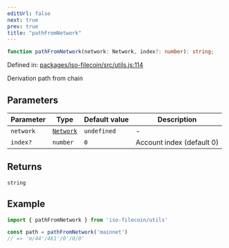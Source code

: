 ```yaml
---
editUrl: false
next: true
prev: true
title: "pathFromNetwork"
---
```


```ts
function pathFromNetwork(network: Network, index?: number): string;
```

Defined in: [packages/iso-filecoin/src/utils.js:114](https://github.com/hugomrdias/filecoin/blob/main/packages/iso-filecoin/src/utils.js#L114)

Derivation path from chain

## Parameters

| Parameter | Type | Default value | Description |
| ------ | ------ | ------ | ------ |
| `network` | [`Network`](/api/iso-filecoin/types/type-aliases/network/) | `undefined` | - |
| `index?` | `number` | `0` | Account index (default 0) |

## Returns

`string`

## Example

```ts twoslash
import { pathFromNetwork } from 'iso-filecoin/utils'

const path = pathFromNetwork('mainnet')
// => 'm/44'/461'/0'/0/0'
